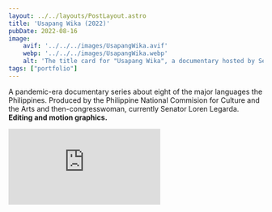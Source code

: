```yaml
---
layout: ../../layouts/PostLayout.astro
title: 'Usapang Wika (2022)'
pubDate: 2022-08-16
image:
    avif: '../../../images/UsapangWika.avif'
    webp: '../../../images/UsapangWika.webp'
    alt: 'The title card for "Usapang Wika", a documentary hosted by Sen. Loren Legarda. The graphic features the title in stylized block and script fonts, with a background listing various Philippine languages.'
tags: ["portfolio"]
---
```

A pandemic-era documentary series about eight of the major languages the Philippines. Produced by the Philippine National Commision for Culture and the Arts and then-congresswoman, currently Senator Loren Legarda. **Editing and motion graphics.**

<div class="embedded-video-container">
  <iframe src="https://www.youtube-nocookie.com/embed/YYpG1LMOfzY?si=0QHZSX6XyTKHr6kF&amp;start=20" 
          title="YouTube video player" 
          frameborder="0" 
          allow="accelerometer; autoplay; clipboard-write; encrypted-media; gyroscope; picture-in-picture; web-share" 
          referrerpolicy="strict-origin-when-cross-origin" 
          allowfullscreen></iframe>
</div>
